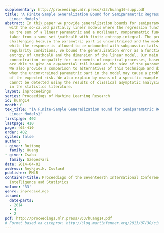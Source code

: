 ```yaml
---
supplementary: http://proceedings.mlr.press/v33/huang14-supp.pdf
title: 'A Finite-Sample Generalization Bound for Semiparametric Regression: Partially
  Linear Models'
abstract: In this paper we provide generalization bounds for semiparametric regression
  with the so-called partially linear models where the regression function is written
  as the sum of a linear parametric and a nonlinear, nonparametric function, the latter
  taken from a some set \mathcalH with finite entropy-integral. The problem is technically
  challenging because the parametric part is unconstrained and the model is underdetermined,
  while the response is allowed to be unbounded with subgaussian tails. Under natural
  regularity conditions, we bound the generalization error as a function of the metric
  entropy of \mathcalH and the dimension of the linear model. Our main tool is a ratio-type
  concentration inequality for increments of empirical processes, based on which we
  are able to give an exponential tail bound on the size of the parametric component.
  We also provide a comparison to alternatives of this technique and discuss why and
  when the unconstrained parametric part in the model may cause a problem in terms
  of the expected risk. We also explain by means of a specific example why this problem
  cannot be detected using the results of classical asymptotic analysis often seen
  in the statistics literature.
layout: inproceedings
series: Proceedings of Machine Learning Research
id: huang14
month: 0
tex_title: "{A Finite-Sample Generalization Bound for Semiparametric Regression: Partially
  Linear Models}"
firstpage: 402
lastpage: 410
page: 402-410
order: 402
cycles: false
author:
- given: Ruitong
  family: Huang
- given: Csaba
  family: Szepesvari
date: 2014-04-02
address: Reykjavik, Iceland
publisher: PMLR
container-title: Proceedings of the Seventeenth International Conference on Artificial
  Intelligence and Statistics
volume: '33'
genre: inproceedings
issued:
  date-parts:
  - 2014
  - 4
  - 2
pdf: http://proceedings.mlr.press/v33/huang14.pdf
# Format based on citeproc: http://blog.martinfenner.org/2013/07/30/citeproc-yaml-for-bibliographies/
---
```

